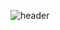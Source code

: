 ![header](https://capsule-render.vercel.app/api?type=rect&height=300&color=FFFFFF&section=header&text=Hello%20there%20,%20Lucas%20here%20!&fontSize=60)
